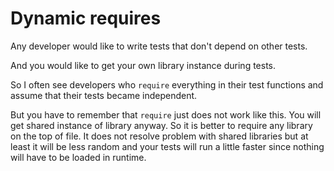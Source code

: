 # Dynamic requires

Any developer would like to write tests that don't depend on other tests.

And you would like to get your own library instance during tests.

So I often see developers who `require` everything in their test functions and assume
that their tests became independent.

But you have to remember that `require` just does not work like this. You will get shared
instance of library anyway. So it is better to require any library on the top of file.
It does not resolve problem with shared libraries but at least it will be less random
and your tests will run a little faster since nothing will have to be loaded in runtime.
